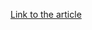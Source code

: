 [Link to the article](https://blog.talosintelligence.com/bidirectional-communication-via-polyrhythms-and-shuffles-without-jon-the-beat-must-go-on/)

